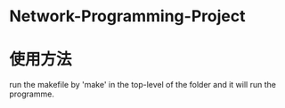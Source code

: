 # Network-Programming-Project

# 使用方法
run the makefile by 'make' in the top-level of the folder and it will run the programme. 
